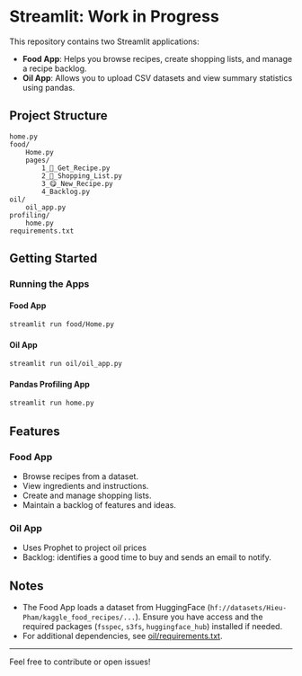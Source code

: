 # Streamlit: Work in Progress

This repository contains two Streamlit applications:

- **Food App**: Helps you browse recipes, create shopping lists, and manage a recipe backlog.
- **Oil App**: Allows you to upload CSV datasets and view summary statistics using pandas.

## Project Structure

```
home.py
food/
    Home.py
    pages/
        1_📒_Get_Recipe.py
        2_🛒_Shopping_List.py
        3_😋_New_Recipe.py
        4_Backlog.py
oil/
    oil_app.py
profiling/
    home.py
requirements.txt
```

## Getting Started

### Running the Apps

#### Food App

```sh
streamlit run food/Home.py
```

#### Oil App

```sh
streamlit run oil/oil_app.py
```

#### Pandas Profiling App

```sh
streamlit run home.py
```

## Features

### Food App

- Browse recipes from a dataset.
- View ingredients and instructions.
- Create and manage shopping lists.
- Maintain a backlog of features and ideas.

### Oil App

- Uses Prophet to project oil prices
- Backlog: identifies a good time to buy and sends an email to notify.

## Notes

- The Food App loads a dataset from HuggingFace (`hf://datasets/Hieu-Pham/kaggle_food_recipes/...`). Ensure you have access and the required packages (`fsspec`, `s3fs`, `huggingface_hub`) installed if needed.
- For additional dependencies, see [oil/requirements.txt](oil/requirements.txt).

---

Feel free to contribute or open issues!
